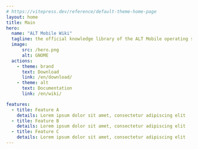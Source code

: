 ```yaml
---
# https://vitepress.dev/reference/default-theme-home-page
layout: home
title: Main
hero:
  name: "ALT Mobile Wiki"
  tagline: the official knowledge library of the ALT Mobile operating system
  image:
      src: /hero.png
      alt: GNOME
  actions:
    - theme: brand
      text: Download
      link: /en/download/
    - theme: alt
      text: Documentation
      link: /en/wiki/

features:
  - title: Feature A
    details: Lorem ipsum dolor sit amet, consectetur adipiscing elit
  - title: Feature B
    details: Lorem ipsum dolor sit amet, consectetur adipiscing elit
  - title: Feature C
    details: Lorem ipsum dolor sit amet, consectetur adipiscing elit
---
```


